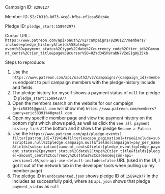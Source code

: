 Campaign ID: `8290127`

Member ID: `52c7b310-8d73-4ce8-bfba-ef1caa58eb4e`

Pledge ID: `pledge_start:158942977`

Cursor URL: `https://www.patreon.com/api/oauth2/v2/campaigns/8290127/members?include=pledge_history&fields%5Bpledge-event%5D=payment_status%2Ctype%2Cdate%2Ccurrency_code%2Ctier_id%2Camount_cents%2Ctier_title&page%5Bcursor%5D=02Yd345R9rabN7V2eEIgOyI5kb`

Steps to reproduce:
1. Use the `https://www.patreon.com/api/oauth2/v2/campaigns/{campaign_id}/members` endpoint to pull campaign members with the pledge-history include and fields
2. The pledge history for myself shows a payment status of `null` for pledge ID `pledge_start:158942977`
3. Open the members search on the website for our campaign (`eric58391@gmail.com` will show me) `https://www.patreon.com/members?query=eric58391%40gmail.com`
4. Open my specific member page and view the payment history on the bottom right which shows paid, as well as click the `See all payment history link` at the bottom and it shows the pledge `Became a Patron`
5. Use the `https://www.patreon.com/api/pledge-events?filter[patron.id]=719414&filter[escape_pagination]=true&include=subscription.null%2Cpledge.campaign.null&fields[campaign]=pay_per_name&fields[subscription]=amount_cents&fields[pledge_event]=pledge_payment_status%2Cpayment_status%2Cdate%2Ctype%2Ctier_title&fields[pledge]=amount_cents%2Ccurrency%2Cstatus%2Ccadence&json-api-version=1.0&json-api-use-default-includes=false` URL (used in the UI, I got it out of the network tab in the developer tools when pulling up my member page)
6. The pledge ID in `undocumented.json` shows pledge ID of `158942977` in the includes as successfully paid, where as `api.json` shows that pledge `payment_status` as `null`